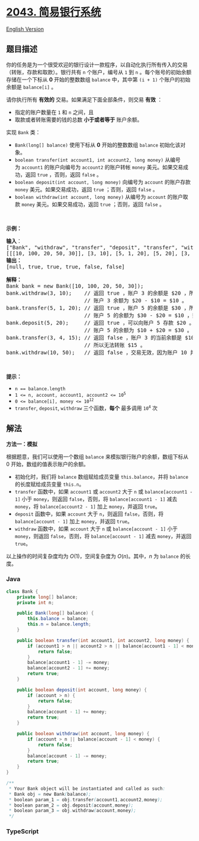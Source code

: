 # [2043. 简易银行系统](https://leetcode.cn/problems/simple-bank-system)

[English Version](/solution/2000-2099/2043.Simple%20Bank%20System/README_EN.md)

## 题目描述

<!-- 这里写题目描述 -->

<p>你的任务是为一个很受欢迎的银行设计一款程序，以自动化执行所有传入的交易（转账，存款和取款）。银行共有 <code>n</code> 个账户，编号从 <code>1</code> 到 <code>n</code> 。每个账号的初始余额存储在一个下标从 <strong>0</strong> 开始的整数数组 <code>balance</code>&nbsp;中，其中第 <code>(i + 1)</code> 个账户的初始余额是 <code>balance[i]</code> 。</p>

<p>请你执行所有 <strong>有效的</strong> 交易。如果满足下面全部条件，则交易 <strong>有效</strong> ：</p>

<ul>
	<li>指定的账户数量在 <code>1</code> 和 <code>n</code> 之间，且</li>
	<li>取款或者转账需要的钱的总数 <strong>小于或者等于</strong> 账户余额。</li>
</ul>

<p>实现 <code>Bank</code> 类：</p>

<ul>
	<li><code>Bank(long[] balance)</code> 使用下标从 <strong>0</strong> 开始的整数数组 <code>balance</code> 初始化该对象。</li>
	<li><code>boolean transfer(int account1, int account2, long money)</code> 从编号为&nbsp;<code>account1</code> 的账户向编号为 <code>account2</code> 的账户转帐 <code>money</code> 美元。如果交易成功，返回 <code>true</code> ，否则，返回 <code>false</code> 。</li>
	<li><code>boolean deposit(int account, long money)</code> 向编号为&nbsp;<code>account</code> 的账户存款 <code>money</code> 美元。如果交易成功，返回 <code>true</code> ；否则，返回 <code>false</code> 。</li>
	<li><code>boolean withdraw(int account, long money)</code> 从编号为 <code>account</code> 的账户取款 <code>money</code> 美元。如果交易成功，返回 <code>true</code> ；否则，返回 <code>false</code> 。</li>
</ul>

<p>&nbsp;</p>

<p><strong>示例：</strong></p>

<pre>
<strong>输入</strong>：
["Bank", "withdraw", "transfer", "deposit", "transfer", "withdraw"]
[[[10, 100, 20, 50, 30]], [3, 10], [5, 1, 20], [5, 20], [3, 4, 15], [10, 50]]
<strong>输出：</strong>
[null, true, true, true, false, false]

<strong>解释：</strong>
Bank bank = new Bank([10, 100, 20, 50, 30]);
bank.withdraw(3, 10);    // 返回 true ，账户 3 的余额是 $20 ，所以可以取款 $10 。
                         // 账户 3 余额为 $20 - $10 = $10 。
bank.transfer(5, 1, 20); // 返回 true ，账户 5 的余额是 $30 ，所以可以转账 $20 。
                         // 账户 5 的余额为 $30 - $20 = $10 ，账户 1 的余额为 $10 + $20 = $30 。
bank.deposit(5, 20);     // 返回 true ，可以向账户 5 存款 $20 。
                         // 账户 5 的余额为 $10 + $20 = $30 。
bank.transfer(3, 4, 15); // 返回 false ，账户 3 的当前余额是 $10 。
                         // 所以无法转账 $15 。
bank.withdraw(10, 50);   // 返回 false ，交易无效，因为账户 10 并不存在。
</pre>

<p>&nbsp;</p>

<p><strong>提示：</strong></p>

<ul>
	<li><code>n == balance.length</code></li>
	<li><code>1 &lt;= n, account, account1, account2 &lt;= 10<sup>5</sup></code></li>
	<li><code>0 &lt;= balance[i], money &lt;= 10<sup>12</sup></code></li>
	<li><code>transfer</code>, <code>deposit</code>, <code>withdraw</code> 三个函数，<strong>每个</strong> 最多调用 <code>10<sup>4</sup></code> 次</li>
</ul>

## 解法

**方法一：模拟**

根据题意，我们可以使用一个数组 `balance` 来模拟银行账户的余额，数组下标从 0 开始，数组的值表示账户的余额。

-   初始化时，我们将 `balance` 数组赋给成员变量 `this.balance`，并将 `balance` 的长度赋给成员变量 `this.n`。
-   `transfer` 函数中，如果 `account1` 或 `account2` 大于 `n` 或 `balance[account1 - 1]` 小于 `money`，则返回 `false`，否则，将 `balance[account1 - 1]` 减去 `money`，将 `balance[account2 - 1]` 加上 `money`，并返回 `true`。
-   `deposit` 函数中，如果 `account` 大于 `n`，则返回 `false`，否则，将 `balance[account - 1]` 加上 `money`，并返回 `true`。
-   `withdraw` 函数中，如果 `account` 大于 `n` 或 `balance[account - 1]` 小于 `money`，则返回 `false`，否则，将 `balance[account - 1]` 减去 `money`，并返回 `true`。

以上操作的时间复杂度均为 $O(1)$，空间复杂度为 $O(n)$。其中，$n$ 为 `balance` 的长度。

### **Java**

```java
class Bank {
    private long[] balance;
    private int n;

    public Bank(long[] balance) {
        this.balance = balance;
        this.n = balance.length;
    }

    public boolean transfer(int account1, int account2, long money) {
        if (account1 > n || account2 > n || balance[account1 - 1] < money) {
            return false;
        }
        balance[account1 - 1] -= money;
        balance[account2 - 1] += money;
        return true;
    }

    public boolean deposit(int account, long money) {
        if (account > n) {
            return false;
        }
        balance[account - 1] += money;
        return true;
    }

    public boolean withdraw(int account, long money) {
        if (account > n || balance[account - 1] < money) {
            return false;
        }
        balance[account - 1] -= money;
        return true;
    }
}

/**
 * Your Bank object will be instantiated and called as such:
 * Bank obj = new Bank(balance);
 * boolean param_1 = obj.transfer(account1,account2,money);
 * boolean param_2 = obj.deposit(account,money);
 * boolean param_3 = obj.withdraw(account,money);
 */
```

### **TypeScript**
